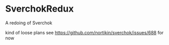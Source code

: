 # SverchokRedux
A redoing of Sverchok

kind of loose plans see https://github.com/nortikin/sverchok/issues/688 for now
